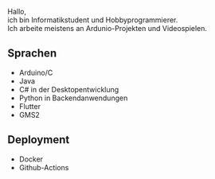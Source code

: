 Hallo,  
ich bin Informatikstudent und Hobbyprogrammierer.  
Ich arbeite meistens an Ardunio-Projekten und Videospielen.
## Sprachen
- Arduino/C
- Java
- C# in der Desktopentwicklung
- Python in Backendanwendungen
- Flutter
- GMS2
## Deployment
- Docker
- Github-Actions
